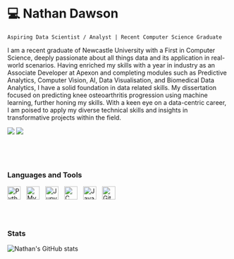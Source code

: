 #  💻 Nathan Dawson

`Aspiring Data Scientist / Analyst | Recent Computer Science Graduate`

I am a recent graduate of Newcastle University with a First in Computer Science, deeply passionate about all things data and its application in real-world scenarios. Having enriched my skills with a year in industry as an Associate Developer at Apexon and completing modules such as Predictive Analytics, Computer Vision, AI, Data Visualisation, and Biomedical Data Analytics, I have a solid foundation in data related skills. My dissertation focused on predicting knee osteoarthritis progression using machine learning, further honing my skills. With a keen eye on a data-centric career, I am poised to apply my diverse technical skills and insights in transformative projects within the field.

<a href="https://www.nathandawson.dev/"><img src="https://img.shields.io/badge/Website-1f425f?style=for-the-badge&logo=googlechrome&logoColor=white" /></a>
<a href= "https://www.linkedin.com/in/nathan-dawson-dev/"><img src="https://img.shields.io/badge/LinkedIn-0077B5?style=for-the-badge&logo=linkedin&logoColor=white)" /></a>



#
<br/>

### Languages and Tools
<img align="left" alt="Python" width="30px" style="padding-right:10px;" src="https://cdn.jsdelivr.net/gh/devicons/devicon/icons/python/python-plain.svg" />
<img align="left" alt="MySQL" width="30px" style="padding-right:10px;" src="https://cdn.jsdelivr.net/gh/devicons/devicon/icons/mysql/mysql-original.svg" />
<img align="left" alt="Jupyter" width="30px" style="padding-right:10px;" src="https://cdn.jsdelivr.net/gh/devicons/devicon/icons/jupyter/jupyter-original-wordmark.svg" />
<img align="left" alt="C Sharp" width="30px" style="padding-right:10px;" src="https://cdn.jsdelivr.net/gh/devicons/devicon/icons/csharp/csharp-original.svg" />
<img align="left" alt="Java" width="30px" style="padding-right:10px;" src="https://cdn.jsdelivr.net/gh/devicons/devicon/icons/java/java-original.svg"/>
<img align="left" alt="GitHub" width="30px" style="padding-right:10px;" src="https://cdn.jsdelivr.net/gh/devicons/devicon/icons/github/github-original.svg" />

<br/>

#

<br/>


### Stats
![Nathan's GitHub stats](https://github-readme-stats.vercel.app/api?username=NathanDawson&show_icons=true&theme=tokyonight)

#


